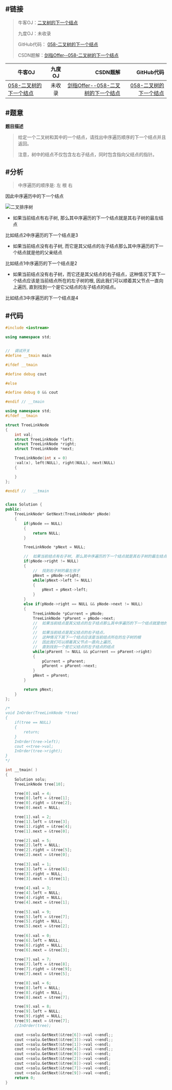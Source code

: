 #链接
------- 
>牛客OJ：[二叉树的下一个结点](http://www.nowcoder.com/practice/9023a0c988684a53960365b889ceaf5e?tpId=13&tqId=11210&rp=3&ru=%2Fta%2Fcoding-interviews&qru=%2Fta%2Fcoding-interviews%2Fquestion-ranking)
> 
>九度OJ：未收录
> 
>GitHub代码： [058-二叉树的下一个结点](https://github.com/gatieme/CodingInterviews/tree/master/058-二叉树的下一个结点)
>
>CSDN题解：[剑指Offer--058-二叉树的下一个结点](http://blog.csdn.net/gatieme/article/details/51620237)


| 牛客OJ | 九度OJ | CSDN题解 | GitHub代码 | 
| ------------- |:-------------:| -----:| -----:|
|[058-二叉树的下一个结点](http://www.nowcoder.com/practice/9023a0c988684a53960365b889ceaf5e?tpId=13&tqId=11210&rp=3&ru=%2Fta%2Fcoding-interviews&qru=%2Fta%2Fcoding-interviews%2Fquestion-ranking) | 未收录 | [剑指Offer--058-二叉树的下一个结点](http://blog.csdn.net/gatieme/article/details/51620237) | [058-二叉树的下一个结点](https://github.com/gatieme/CodingInterviews/tree/master/058-二叉树的下一个结点) |

#题意
-------

**题目描述**

>给定一个二叉树和其中的一个结点，请找出中序遍历顺序的下一个结点并且返回。
>
>注意，树中的结点不仅包含左右子结点，同时包含指向父结点的指针。



#分析
-------

>中序遍历的顺序是: 左 根 右

因此中序遍历中的下一个结点

![二叉排序树](./bst.png)

*    如果当前结点有右子树, 那么其中序遍历的下一个结点就是其右子树的最左结点
     
比如结点2中序遍历的下一个结点是3

*    如果当前结点没有右子树, 而它是其父结点的左子结点那么其中序遍历的下一个结点就是他的父亲结点

比如结点1中序遍历的下一个结点是2

*    如果当前结点没有右子树，而它还是其父结点的右子结点，这种情况下其下一个结点应该是当前结点所在的左子树的根, 因此我们可以顺着其父节点一直向上遍历, 直到找到一个是它父结点的左子结点的结点。

比如结点3中序遍历的下一个结点是4
 


#代码
-------

```cpp
#include <iostream>

using namespace std;


//  调试开关
#define __tmain main

#ifdef __tmain

#define debug cout

#else

#define debug 0 && cout

#endif // __tmain

using namespace std;
#ifdef __tmain

struct TreeLinkNode
{
    int val;
    struct TreeLinkNode *left;
    struct TreeLinkNode *right;
    struct TreeLinkNode *next;

    TreeLinkNode(int x = 0)
    :val(x), left(NULL), right(NULL), next(NULL)
    {

    }
};

#endif //   __tmain


class Solution {
public:
    TreeLinkNode* GetNext(TreeLinkNode* pNode)
    {
        if(pNode == NULL)
        {
            return NULL;
        }

        TreeLinkNode *pNext = NULL;

        //  如果当前结点有右子树, 那么其中序遍历的下一个结点就是其右子树的最左结点
        if(pNode->right != NULL)
        {
            //  找到右子树的最左孩子
            pNext = pNode->right;
            while(pNext->left != NULL)
            {
                pNext = pNext->left;
            }
        }
        else if(pNode->right == NULL && pNode->next != NULL)
        {
            TreeLinkNode *pCurrent = pNode;
            TreeLinkNode *pParent = pNode->next;
            //  如果当前结点是其父结点的左子结点那么其中序遍历的下一个结点就是他的父亲结点
            //
            //  如果当前结点是其父结点的右子结点，
            //  这种情况下其下一个结点应该是当前结点所在的左子树的根
            //  因此我们可以顺着其父节点一直向上遍历,
            //  直到找到一个是它父结点的左子结点的结点
            while(pParent != NULL && pCurrent == pParent->right)
            {
                pCurrent = pParent;
                pParent = pParent->next;
            }
            pNext = pParent;
        }

        return pNext;
    }
};

/*
void InOrder(TreeLinkNode *tree)
{
    if(tree == NULL)
    {
        return;
    }
    InOrder(tree->left);
    cout <<tree->val;
    InOrder(tree->right);
}
*/

int __tmain( )
{
    Solution solu;
    TreeLinkNode tree[10];

    tree[0].val = 4;
    tree[0].left = &tree[1];
    tree[0].right = &tree[2];
    tree[0].next = NULL;

    tree[1].val = 2;
    tree[1].left = &tree[3];
    tree[1].right = &tree[4];
    tree[1].next = &tree[0];

    tree[2].val = 5;
    tree[2].left = NULL;
    tree[2].right = &tree[5];
    tree[2].next = &tree[0];
    
    tree[3].val = 1;
    tree[3].left = &tree[6];
    tree[3].right = NULL;
    tree[3].next = &tree[1];
    
    tree[4].val = 3;
    tree[4].left = NULL;
    tree[4].right = NULL;
    tree[4].next = &tree[1];
    
    tree[5].val = 9;
    tree[5].left = &tree[7];
    tree[5].right = NULL;
    tree[5].next = &tree[2];
    
    tree[6].val = 0;
    tree[6].left = NULL;
    tree[6].right = NULL;
    tree[6].next = &tree[3];
    
    tree[7].val = 7;
    tree[7].left = &tree[8];
    tree[7].right = &tree[9];
    tree[7].next = &tree[5];

    tree[8].val = 6;
    tree[8].left = NULL;
    tree[8].right = NULL;
    tree[8].next = &tree[7];

    tree[9].val = 8;
    tree[9].left = NULL;
    tree[9].right = NULL;
    tree[9].next = &tree[7];
    //InOrder(tree);

    cout <<solu.GetNext(&tree[6])->val <<endl;;
    cout <<solu.GetNext(&tree[3])->val <<endl;;
    cout <<solu.GetNext(&tree[1])->val <<endl;
    cout <<solu.GetNext(&tree[4])->val <<endl;;
    cout <<solu.GetNext(&tree[0])->val <<endl;
    cout <<solu.GetNext(&tree[2])->val <<endl;
    cout <<solu.GetNext(&tree[8])->val <<endl;
    cout <<solu.GetNext(&tree[7])->val <<endl;    
    cout <<solu.GetNext(&tree[9])->val <<endl;
    return 0;
}
```
